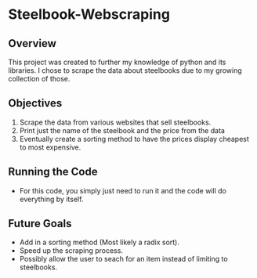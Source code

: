 # Steelbook-Webscraping
## Overview
This project was created to further my knowledge of python and its libraries. I chose to scrape the data about steelbooks due to my growing collection of those.

## Objectives
1. Scrape the data from various websites that sell steelbooks.
2. Print just the name of the steelbook and the price from the data
3. Eventually create a sorting method to have the prices display cheapest to most expensive.

## Running the Code
- For this code, you simply just need to run it and the code will do everything by itself.

## Future Goals
- Add in a sorting method (Most likely a radix sort).
- Speed up the scraping process.
- Possibly allow the user to seach for an item instead of limiting to steelbooks.
